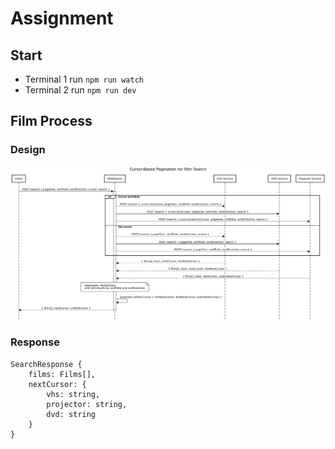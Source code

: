 # Assignment

## Start 
- Terminal 1 run ```npm run watch```
- Terminal 2 run ```npm run dev```


## Film Process 

### Design 
![Film Image](design/FilmProcess.png)

### Response 

```
SearchResponse {
    films: Films[],
    nextCursor: {
        vhs: string, 
        projector: string, 
        dvd: string
    }
}
```
